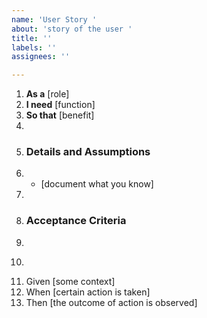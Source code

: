 ```yaml
---
name: 'User Story '
about: 'story of the user '
title: ''
labels: ''
assignees: ''

---
```


1. **As a** [role]
2. **I need** [function]
3. **So that** [benefit]
4.
5. ### Details and Assumptions
6. * [document what you know]
7.
8. ### Acceptance Criteria
9.
10. ```gherkin
11. Given [some context]
12. When [certain action is taken]
13. Then [the outcome of action is observed]
